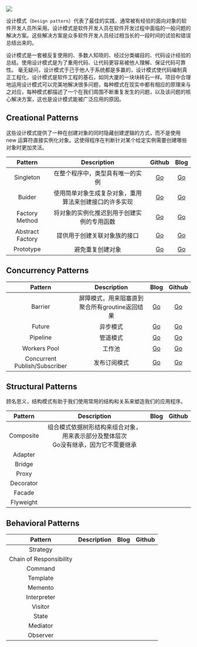
![](https://tva1.sinaimg.cn/large/006y8mN6ly1g8dvkilb5yj313r0mbgmw.jpg)

设计模式（`Design pattern`）代表了最佳的实践，通常被有经验的面向对象的软件开发人员所采用。设计模式是软件开发人员在软件开发过程中面临的一般问题的解决方案。这些解决方案是众多软件开发人员经过相当长的一段时间的试验和错误总结出来的。

设计模式是一套被反复使用的、多数人知晓的、经过分类编目的、代码设计经验的总结。使用设计模式是为了重用代码、让代码更容易被他人理解、保证代码可靠性。 毫无疑问，设计模式于己于他人于系统都是多赢的，设计模式使代码编制真正工程化，设计模式是软件工程的基石，如同大厦的一块块砖石一样。项目中合理地运用设计模式可以完美地解决很多问题，每种模式在现实中都有相应的原理来与之对应，每种模式都描述了一个在我们周围不断重复发生的问题，以及该问题的核心解决方案，这也是设计模式能被广泛应用的原因。

## Creational Patterns

这些设计模式提供了一种在创建对象的同时隐藏创建逻辑的方式，而不是使用 new 运算符直接实例化对象。这使得程序在判断针对某个给定实例需要创建哪些对象时更加灵活。

|     Pattern      |                      Description                       |                            Github                            |                             Blog                             |
| :--------------: | :----------------------------------------------------: | :----------------------------------------------------------: | :----------------------------------------------------------: |
|    Singleton     |            在整个程序中，类型具有唯一的实例            |      [Go](https://github.com/zhaojiaming110/go-paterns)      | [Go](https://beuself.xyz/post/go-paterns/creational/singleton/) |
|      Buider      | 使用简单对象生成复杂对象，重用算法来创建接口的许多实现 | [Go](https://github.com/zhaojiaming110/go-paterns/tree/master/creational/builder) | [Go](https://beuself.xyz/post/go-paterns/creational/builder/) |
|  Factory Method  |       将对象的实例化推迟到用于创建实例的专用函数       | [Go](https://github.com/zhaojiaming110/go-paterns/tree/master/creational/factoryMethod) | [Go](https://beuself.xyz/post/go-paterns/creational/factory-method/) |
| Abstract Factory |              提供用于创建关联对象族的接口              | [Go](https://github.com/zhaojiaming110/go-paterns/tree/master/creational/abstractFactory) | [Go](https://beuself.xyz/post/go-paterns/creational/abstract-factory/) |
|    Prototype     |                    避免重复创建对象                    | [Go](https://github.com/zhaojiaming110/go-paterns/tree/master/creational/prototype) | [Go](https://beuself.xyz/post/go-paterns/creational/prototype/) |
## Concurrency Patterns

|            Pattern            |                  Description                   |                             Blog                             |                            Github                            |
| :---------------------------: | :--------------------------------------------: | :----------------------------------------------------------: | :----------------------------------------------------------: |
|            Barrier            | 屏障模式，用来阻塞直到聚合所有groutine返回结果 | [Go](https://beuself.xyz/post/go-paterns/concurrency/barrier/) | [Go](https://github.com/zhaojiaming110/go-paterns/tree/master/concurrency/barrier) |
|            Future             |                    异步模式                    | [Go](https://beuself.xyz/post/go-paterns/concurrency/future/) | [Go](https://github.com/zhaojiaming110/go-paterns/tree/master/concurrency/Future) |
|           Pipeline            |                    管道模式                    | [Go](https://beuself.xyz/post/go-paterns/concurrency/pipline/) | [Go](https://github.com/zhaojiaming110/go-paterns/tree/master/concurrency/pipline) |
|         Workers Pool          |                     工作池                     | [Go](https://beuself.xyz/post/go-paterns/concurrency/workers-pool/) | [Go](https://github.com/zhaojiaming110/go-paterns/tree/master/concurrency/workerspool) |
| Concurrent Publish/Subscriber |                  发布订阅模式                  | [Go](https://beuself.xyz/post/go-paterns/concurrency/pubsub/) | [Go](https://github.com/zhaojiaming110/go-paterns/tree/master/concurrency/PubSub) |

## Structural Patterns

顾名思义，结构模式有助于我们使用常用的结构和关系来塑造我们的应用程序。

|  Pattern  |                         Description                          | Blog | Github |
| :-------: | :----------------------------------------------------------: | :--: | :----: |
| Composite | 组合模式依据树形结构来组合对象，用来表示部分及整体层次<br/>Go没有继承，因为它不需要继承 |      |        |
|  Adapter  |                                                              |      |        |
|  Bridge   |                                                              |      |        |
|   Proxy   |                                                              |      |        |
| Decorator |                                                              |      |        |
|  Facade   |                                                              |      |        |
| Flyweight |                                                              |      |        |

## Behavioral Patterns

|         Pattern         | Description | Blog | Github |
| :---------------------: | :---------: | :--: | :----: |
|        Strategy         |             |      |        |
| Chain of Responsibility |             |      |        |
|         Command         |             |      |        |
|        Template         |             |      |        |
|         Memento         |             |      |        |
|       Interpreter       |             |      |        |
|         Visitor         |             |      |        |
|          State          |             |      |        |
|        Mediator         |             |      |        |
|        Observer         |             |      |        |



